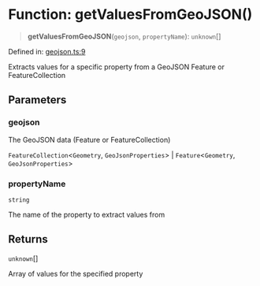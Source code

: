 # Function: getValuesFromGeoJSON()

> **getValuesFromGeoJSON**(`geojson`, `propertyName`): `unknown`[]

Defined in: [geojson.ts:9](https://github.com/GeoDaCenter/openassistant/blob/0a6a7e7306d75a25dc968b3117f04cb7bd613bec/packages/utils/src/geojson.ts#L9)

Extracts values for a specific property from a GeoJSON Feature or FeatureCollection

## Parameters

### geojson

The GeoJSON data (Feature or FeatureCollection)

`FeatureCollection`\<`Geometry`, `GeoJsonProperties`\> | `Feature`\<`Geometry`, `GeoJsonProperties`\>

### propertyName

`string`

The name of the property to extract values from

## Returns

`unknown`[]

Array of values for the specified property
